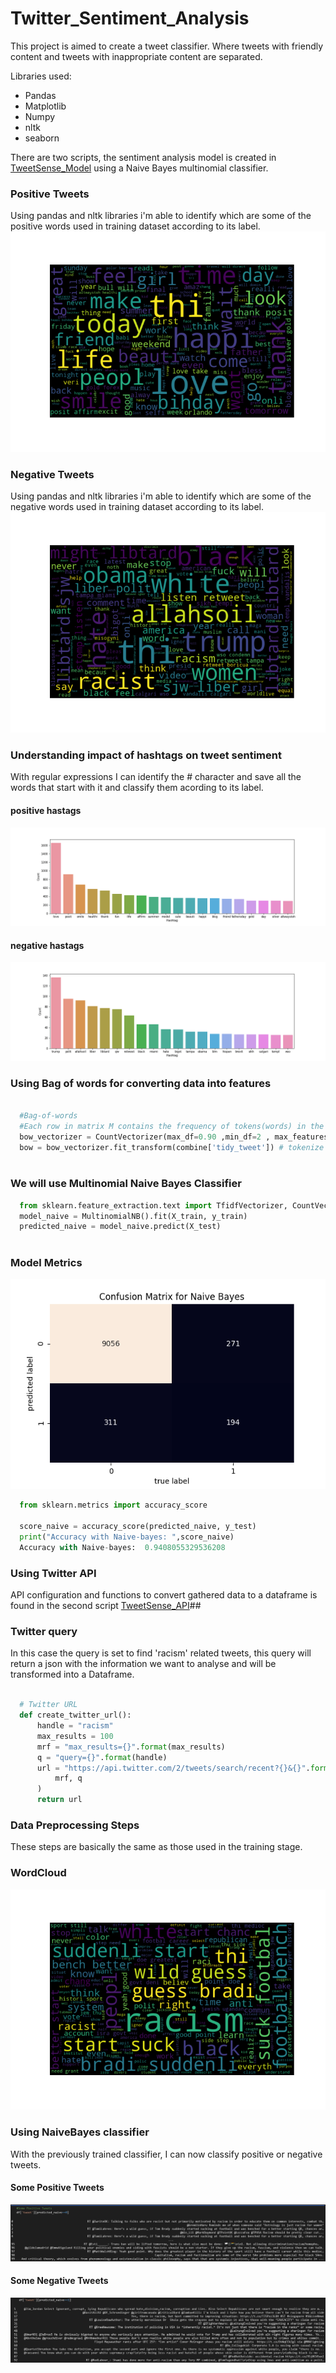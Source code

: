# Twitter_Sentiment_Analysis

This project is aimed to create a tweet classifier. Where tweets with friendly content and tweets with inappropriate content are separated.

Libraries used:
  - Pandas
  - Matplotlib
  - Numpy
  - nltk
  - seaborn

There are two scripts, the sentiment analysis model is created in [TweetSense_Model](TweetSense_Model.ipynb) using a Naive Bayes multinomial classifier.

### Positive Tweets
Using pandas and nltk libraries i'm able to identify which are some of the positive words used in training dataset according to its label.
![Positive](/images/normalcloud.png)

### Negative Tweets
Using pandas and nltk libraries i'm able to identify which are some of the negative words used in training dataset according to its label.
![Negative](/images/negativecloud.png)

### Understanding impact of hashtags on tweet sentiment
With regular expressions I can identify the # character and save all the words that start with it and classify them acording to its label.
  #### positive hastags
![#positive](/images/positive_hastags.png)
  #### negative hastags
![#negative](/images/negative_hastags.png)

### Using Bag of words for converting data into features
```python

  #Bag-of-words
  #Each row in matrix M contains the frequency of tokens(words) in the document D(i)
  bow_vectorizer = CountVectorizer(max_df=0.90 ,min_df=2 , max_features=1000,stop_words='english')
  bow = bow_vectorizer.fit_transform(combine['tidy_tweet']) # tokenize and build vocabulary
  
```
### We will use Multinomial Naive Bayes Classifier
```python
  from sklearn.feature_extraction.text import TfidfVectorizer, CountVectorizer 
  model_naive = MultinomialNB().fit(X_train, y_train) 
  predicted_naive = model_naive.predict(X_test)
  
```
### Model Metrics
![ConfusionMatrix](/images/confusion_matrix.png)
```python
  from sklearn.metrics import accuracy_score

  score_naive = accuracy_score(predicted_naive, y_test)
  print("Accuracy with Naive-bayes: ",score_naive)
  Accuracy with Naive-bayes:  0.9408055329536208
```
### Using Twitter API
API configuration and functions to convert gathered data to a dataframe is found in the second script [TweetSense_API](TweetSense_API.ipynb)##

### Twitter query
In this case the query is set to find 'racism' related tweets, this query will return a json with the information we want to analyse and will be transformed into a Dataframe.
```python

  # Twitter URL
  def create_twitter_url():
      handle = "racism"
      max_results = 100
      mrf = "max_results={}".format(max_results)
      q = "query={}".format(handle)
      url = "https://api.twitter.com/2/tweets/search/recent?{}&{}".format(
          mrf, q
      )
      return url

```
### Data Preprocessing Steps
These steps are basically the same as those used in the training stage.
### WordCloud
![Cloud](/images/WordCloud.png)

### Using NaiveBayes classifier
With the previously trained classifier, I can now classify positive or negative tweets.

#### Some Positive Tweets
![APIPositive](/images/Positive_API.png)
#### Some Negative Tweets
![APINegative](/images/Negative_API.png)
